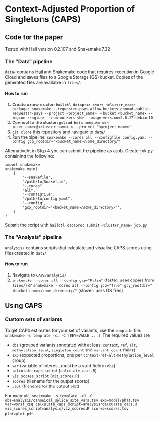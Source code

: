 # Context-Adjusted Proportion of Singletons (CAPS)

## Code for the paper

Tested with Hail version 0.2.107 and Snakemake 7.32

### The "Data" pipeline

`data/` contains [Hail](https://hail.is/) and Snakemake code that requires execution in Google Cloud and saves files to a Google Storage (GS) bucket. Copies of the generated files are available in `files/`.

#### How to run

1. Create a new cluster: `hailctl dataproc start <cluster_name> --packages snakemake --requester-pays-allow-buckets gnomad-public-requester-pays --project <project_name> --bucket <bucket_name> --region <region> --num-workers <N> --image-version=2.0.27-debian10`
2. Connect to the cluster: `gcloud beta compute ssh <user_name>@<cluster_name>-m --project "<project_name>"`
3. `git clone` this repository and navigate to `data/`
4. Run the pipeline: `snakemake --cores all --configfile config.yaml --config gcp_rootdir="<bucket_name>/some_directory/"`

Alternatively, in Step 4 you can submit the pipeline as a job. Create `job.py` containing the following:
```
import snakemake
snakemake.main(
	[
		"--snakefile",
		"/path/to/Snakefile",
		"--cores",
		"all",
		"--configfile",
		"/path/to/config.yaml",
		"--config",
		'gcp_rootdir="<bucket_name>/some_directory/"',
	]
)
```
Submit the script with `hailctl dataproc submit <cluster_name> job.py`

### The "Analysis" pipeline

`analysis/` contains scripts that calculate and visualise CAPS scores using files created in `data/`.

#### How to run

1. Navigate to `CAPS/analysis/`
2. `snakemake --cores all --config gcp="False"` (faster: uses copies from `files/`) or `snakemake --cores all --config gcp="True" gcp_rootdir="<bucket_name>/some_directory/"` (slower: uses GS files)

## Using CAPS

### Custom sets of variants

To get CAPS estimates for your set of variants, use the `template` file: `snakemake -s template -c1 -C [KEY=VALUE ...]`. The required values are
- `obs` (grouped variants annotated with at least `context`, `ref`, `alt`, `methylation_level`, `singleton_count` and `variant_count` fields)
- `exp` (expected proportions, one per `context`-`ref`-`alt`-`methylation_level` group)
- `var` (variable of interest, must be a valid field in `obs`)
- `calculate_caps_script` (`calculate_caps.R`)
- `viz_scores_script` (`viz_scores.R`)
- `scores` (filename for the output scores)
- `plot` (filename for the output plot)

For example, `snakemake -s template -c1 -C obs=analysis/canonical_splice_site_vars.tsv exp=model/phat.tsv var=worst_csq calculate_caps_script=analysis/calculate_caps.R viz_scores_script=analysis/viz_scores.R scores=scores.tsv plot=plot.pdf`.

